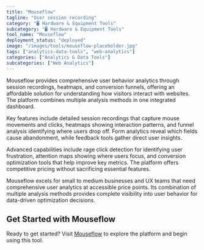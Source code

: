 ```yaml
---
title: "Mouseflow"
tagline: "User session recording"
category: "🖥️ Hardware & Equipment Tools"
subcategory: "🖥️ Hardware & Equipment Tools"
tool_name: "Mouseflow"
deployment_status: "deployed"
image: "/images/tools/mouseflow-placeholder.jpg"
tags: ["analytics-data-tools", "web-analytics"]
categories: ["Analytics & Data Tools"]
subcategories: ["Web Analytics"]
---
```

Mouseflow provides comprehensive user behavior analytics through session recordings, heatmaps, and conversion funnels, offering an affordable solution for understanding how visitors interact with websites. The platform combines multiple analysis methods in one integrated dashboard.

Key features include detailed session recordings that capture mouse movements and clicks, heatmaps showing interaction patterns, and funnel analysis identifying where users drop off. Form analytics reveal which fields cause abandonment, while feedback tools gather direct user insights.

Advanced capabilities include rage click detection for identifying user frustration, attention maps showing where users focus, and conversion optimization tools that help improve key metrics. The platform offers competitive pricing without sacrificing essential features.

Mouseflow excels for small to medium businesses and UX teams that need comprehensive user analytics at accessible price points. Its combination of multiple analysis methods provides complete visibility into user behavior for data-driven optimization decisions.
## Get Started with Mouseflow

Ready to get started? Visit [Mouseflow](https://mouseflow.com) to explore the platform and begin using this tool.
